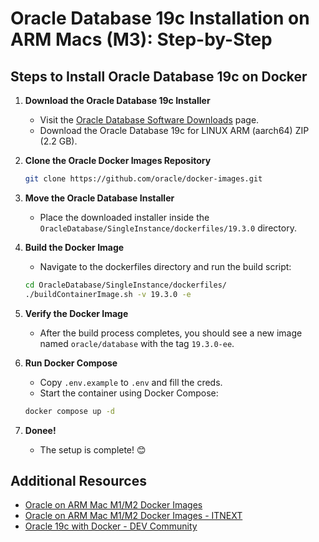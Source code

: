# Oracle Database 19c Installation on ARM Macs (M3): Step-by-Step

## Steps to Install Oracle Database 19c on Docker

1. **Download the Oracle Database 19c Installer**
    - Visit the [Oracle Database Software Downloads](https://www.oracle.com/database/technologies/oracle-database-software-downloads.html) page.
    - Download the Oracle Database 19c for LINUX ARM (aarch64) ZIP (2.2 GB).

2. **Clone the Oracle Docker Images Repository**

    ```bash
    git clone https://github.com/oracle/docker-images.git
    ```

3. **Move the Oracle Database Installer**
    - Place the downloaded installer inside the `OracleDatabase/SingleInstance/dockerfiles/19.3.0` directory.

4. **Build the Docker Image**
    - Navigate to the dockerfiles directory and run the build script:

    ```bash
    cd OracleDatabase/SingleInstance/dockerfiles/
    ./buildContainerImage.sh -v 19.3.0 -e
    ```

5. **Verify the Docker Image**
    - After the build process completes, you should see a new image named `oracle/database` with the tag `19.3.0-ee`.

6. **Run Docker Compose**
    - Copy `.env.example` to `.env` and fill the creds.
    - Start the container using Docker Compose:

    ```bash
    docker compose up -d
    ```

7. **Donee!**
    - The setup is complete! 😊

## Additional Resources

- [Oracle on ARM Mac M1/M2 Docker Images](https://gist.github.com/miccheng/8120d2e17818ba2a2d227554b70cd34e)
- [Oracle on ARM Mac M1/M2 Docker Images - ITNEXT](https://itnext.io/oracle-on-arm-mac-m1-m2-docker-images-99ed67ed6ba6)
- [Oracle 19c with Docker - DEV Community](https://dev.to/pazyp/oracle-19c-with-docker-36m5)
